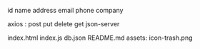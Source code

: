 id
name
address
email
phone
company

axios :
    post
    put
    delete
    get
json-server

index.html
index.js
db.json
README.md
assets:
    icon-trash.png